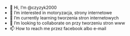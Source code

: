 - 👋 Hi, I’m @czyzyk2000
- 👀 I’m interested in motoryzacja, strony internetowe
- 🌱 I’m currently learning tworzenia stron internetowych
- 💞️ I’m looking to collaborate on przy tworzeniu stron www
- 📫 How to reach me przez facebook albo e-mail

<!---
czyzyk2000/czyzyk2000 is a ✨ special ✨ repository because its `README.md` (this file) appears on your GitHub profile.
You can click the Preview link to take a look at your changes.
--->
